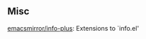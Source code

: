 






## Misc

[emacsmirror/info-plus](https://github.com/emacsmirror/info-plus): Extensions to `info.el'



